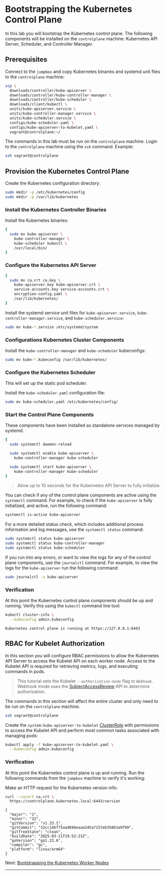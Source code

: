 # Bootstrapping the Kubernetes Control Plane

In this lab you will bootstrap the Kubernetes control plane. The following
components will be installed on the `controlplane` machine: Kubernetes API
Server, Scheduler, and Controller Manager.

## Prerequisites

Connect to the `jumpbox` and copy Kubernetes binaries and systemd unit files
to the `controlplane` machine:

```bash
scp \
  downloads/controller/kube-apiserver \
  downloads/controller/kube-controller-manager \
  downloads/controller/kube-scheduler \
  downloads/client/kubectl \
  units/kube-apiserver.service \
  units/kube-controller-manager.service \
  units/kube-scheduler.service \
  configs/kube-scheduler.yaml \
  configs/kube-apiserver-to-kubelet.yaml \
  vagrant@controlplane:~/
```

The commands in this lab must be run on the `controlplane` machine. Login to
the `controlplane` machine using the `ssh` command. Example:

```bash
ssh vagrant@controlplane
```

## Provision the Kubernetes Control Plane

Create the Kubernetes configuration directory:

```bash
sudo mkdir -p /etc/kubernetes/config
sudo mkdir -p /var/lib/kubernetes
```

### Install the Kubernetes Controller Binaries

Install the Kubernetes binaries:

```bash
{
  sudo mv kube-apiserver \
    kube-controller-manager \
    kube-scheduler kubectl \
    /usr/local/bin/
}
```

### Configure the Kubernetes API Server

```bash
{
  sudo mv ca.crt ca.key \
    kube-apiserver.key kube-apiserver.crt \
    service-accounts.key service-accounts.crt \
    encryption-config.yaml \
    /var/lib/kubernetes/
}
```

Install the systemd service unit files for `kube-apiserver.service`,
`kube-controller-manager.service`, and `kube-scheduler.service`:

```bash
sudo mv kube-*.service /etc/systemd/system
```

### Configurations Kubernetes Cluster Components

Install the `kube-controller-manager` and `kube-scheduler` kubeconfigs:

```bash
sudo mv kube-*.kubeconfig /var/lib/kubernetes/
```


### Configure the Kubernetes Scheduler

This will set up the static pod scheduler.

Install the `kube-scheduler.yaml` configuration file:

```bash
sudo mv kube-scheduler.yaml /etc/kubernetes/config/
```

### Start the Control Plane Components

These components have been installed as standalone services managed by systemd.

```bash
{
  sudo systemctl daemon-reload

  sudo systemctl enable kube-apiserver \
    kube-controller-manager kube-scheduler

  sudo systemctl start kube-apiserver \
    kube-controller-manager kube-scheduler
}
```

> Allow up to 10 seconds for the Kubernetes API Server to fully initialize.

You can check if any of the control plane components are active using the
`systemctl` command. For example, to check if the `kube-apiserver` is fully
initialized, and active, run the following command:

```bash
systemctl is-active kube-apiserver
```

For a more detailed status check, which includes additional process information
and log messages, use the `systemctl status` command:

```bash
sudo systemctl status kube-apiserver
sudo systemctl status kube-controller-manager
sudo systemctl status kube-scheduler
```

If you run into any errors, or want to view the logs for any of the control
plane components, use the `journalctl` command. For example, to view the logs
for the `kube-apiserver` run the following command:

```bash
sudo journalctl -u kube-apiserver
```

### Verification

At this point the Kubernetes control plane components should be up and running.
Verify this using the `kubectl` command line tool:

```bash
kubectl cluster-info \
  --kubeconfig admin.kubeconfig
```

```text
Kubernetes control plane is running at https://127.0.0.1:6443
```

## RBAC for Kubelet Authorization

In this section you will configure RBAC permissions to allow the Kubernetes API
Server to access the Kubelet API on each worker node. Access to the Kubelet API
is required for retrieving metrics, logs, and executing commands in pods.

> This tutorial sets the Kubelet `--authorization-mode` flag to `Webhook`.
> Webhook mode uses the [SubjectAccessReview] API to determine authorization.

The commands in this section will affect the entire cluster and only need to be
run on the `controlplane` machine.

```bash
ssh vagrant@controlplane
```

Create the `system:kube-apiserver-to-kubelet` [ClusterRole] with permissions
to access the Kubelet API and perform most common tasks associated with
managing pods:

```bash
kubectl apply -f kube-apiserver-to-kubelet.yaml \
  --kubeconfig admin.kubeconfig
```

### Verification

At this point the Kubernetes control plane is up and running. Run the following
commands from the `jumpbox` machine to verify it's working:

Make an HTTP request for the Kubernetes version info:

```bash
curl --cacert ca.crt \
  https://controlplane.kubernetes.local:6443/version
```

```text
{
  "major": "1",
  "minor": "32",
  "gitVersion": "v1.33.1",
  "gitCommit": "32cc146f75aad04beaaa245a7157eb35063a9f99",
  "gitTreeState": "clean",
  "buildDate": "2025-03-11T19:52:21Z",
  "goVersion": "go1.23.6",
  "compiler": "gc",
  "platform": "linux/arm64"
}
```

Next: [Bootstrapping the Kubernetes Worker Nodes](09-bootstrapping-kubernetes-workers.md)

---

[SubjectAccessReview]: https://kubernetes.io/docs/reference/access-authn-authz/authorization/#checking-api-access
[ClusterRole]: https://kubernetes.io/docs/reference/access-authn-authz/rbac/#role-and-clusterrole
